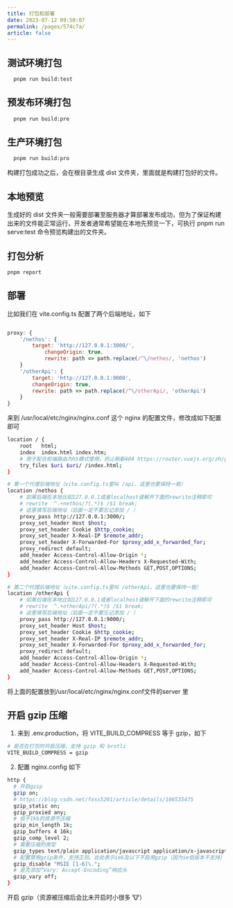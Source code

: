```yaml
---
title: 打包和部署
date: 2023-07-12 09:50:07
permalink: /pages/574c7a/
article: false
---
```


## 测试环境打包

```bash
  pnpm run build:test
```
## 预发布环境打包

```bash
  pnpm run build:pre
```
## 生产环境打包

```bash
  pnpm run build:pro
```

构建打包成功之后，会在根目录生成 dist 文件夹，里面就是构建打包好的文件。

## 本地预览
生成好的 dist 文件夹一般需要部署至服务器才算部署发布成功，但为了保证构建出来的文件能正常运行，开发者通常希望能在本地先预览一下，可执行 pnpm run serve:test 命令预览构建出的文件夹。

## 打包分析
``` bash
pnpm report
```
## 部署
比如我们在 vite.config.ts 配置了两个后端地址，如下

```js

proxy: {
    '/nethos': {
        target: 'http://127.0.0.1:3000/',
            changeOrigin: true,
            rewrite: path => path.replace(/^\/nethos/, 'nethos')
    }
    '/otherApi': {
    	target: 'http://127.0.0.1:9000',
    	changeOrigin: true,
    	rewrite: path => path.replace(/^\/otherApi/, 'otherApi')
    }
}
```
来到 /usr/local/etc/nginx/nginx.conf 这个 nginx 的配置文件，修改成如下配置即可

```bash
location / {
    root   html;
    index  index.html index.htm;
    # 用于配合前端路由为h5模式使用，防止刷新404 https://router.vuejs.org/zh/guide/essentials/history-mode.html#nginx
    try_files $uri $uri/ /index.html;
}

# 第一个代理后端地址（vite.config.ts里叫 /api，这里也要保持一致）
location /nethos {
    # 如果后端在本地比如127.0.0.1或者localhost请解开下面的rewrite注释即可
    # rewrite  ^.+nethos/?(.*)$ /$1 break;
    # 这里填写后端地址（后面一定不要忘记添加 / ）
    proxy_pass http://127.0.0.1:3000/;
    proxy_set_header Host $host;
    proxy_set_header Cookie $http_cookie;
    proxy_set_header X-Real-IP $remote_addr;
    proxy_set_header X-Forwarded-For $proxy_add_x_forwarded_for;
    proxy_redirect default;
    add_header Access-Control-Allow-Origin *;
    add_header Access-Control-Allow-Headers X-Requested-With;
    add_header Access-Control-Allow-Methods GET,POST,OPTIONS;
}

# 第二个代理后端地址（vite.config.ts里叫 /otherApi，这里也要保持一致）
location /otherApi {
    # 如果后端在本地比如127.0.0.1或者localhost请解开下面的rewrite注释即可
    # rewrite  ^.+otherApi/?(.*)$ /$1 break;
    # 这里填写后端地址（后面一定不要忘记添加 / ）
    proxy_pass http://127.0.0.1:9000/;
    proxy_set_header Host $host;
    proxy_set_header Cookie $http_cookie;
    proxy_set_header X-Real-IP $remote_addr;
    proxy_set_header X-Forwarded-For $proxy_add_x_forwarded_for;
    proxy_redirect default;
    add_header Access-Control-Allow-Origin *;
    add_header Access-Control-Allow-Headers X-Requested-With;
    add_header Access-Control-Allow-Methods GET,POST,OPTIONS;
}
```
将上面的配置放到/usr/local/etc/nginx/nginx.conf文件的server 里

## 开启 gzip 压缩
1. 来到 .env.production，将 VITE_BUILD_COMPRESS 等于 gzip，如下
```bash
# 是否在打包时开启压缩，支持 gzip 和 brotli
VITE_BUILD_COMPRESS = gzip
```
2. 配置 nginx.config 如下

```bash
http {
  # 开启gzip
  gzip on;
  # https://blog.csdn.net/fxss5201/article/details/106535475
  gzip_static on;
  gzip_proxied any;
  # 低于1kb的资源不压缩
  gzip_min_length 1k;
  gzip_buffers 4 16k;
  gzip_comp_level 2;
  # 需要压缩的类型
  gzip_types text/plain application/javascript application/x-javascript text/css application/xml text/javascript application/x-httpd-php image/jpeg image/gif image/png;
  # 配置禁用gzip条件，支持正则。此处表示ie6及以下不启用gzip（因为ie低版本不支持）
  gzip_disable "MSIE [1-6]\.";
  # 是否添加“Vary: Accept-Encoding”响应头
  gzip_vary off;
}
```
开启 gzip（资源被压缩后会比未开启时小很多 🐮）

